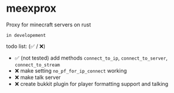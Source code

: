 # meexprox
Proxy for minecraft servers on rust

`in developement`

todo list: (✅ / ❌)
- ✅ (not tested) add methods `connect_to_ip`, `connect_to_server`, `connect_to_stream`
- ❌ make setting `no_pf_for_ip_connect` working
- ❌ make talk server
- ❌ create bukkit plugin for player formatting support and talking
